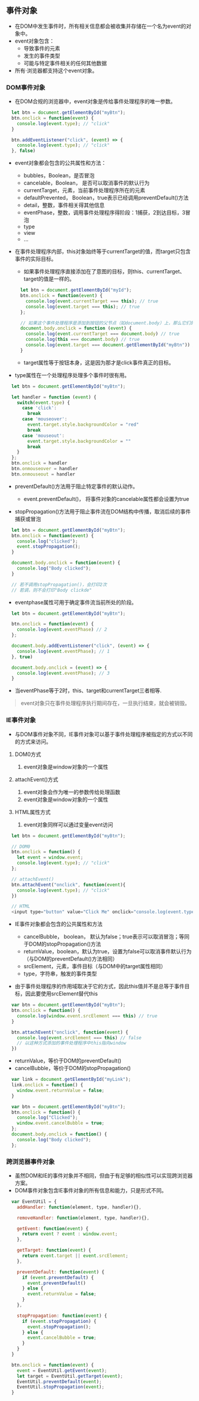 ## 事件对象
- 在DOM中发生事件时，所有相关信息都会被收集并存储在一个名为event的对象中。
- event对象包含：
  - 导致事件的元素
  - 发生的事件类型
  - 可能与特定事件相关的任何其他数据
- 所有·浏览器都支持这个event对象。

### DOM事件对象
- 在DOM合规的浏览器中，event对象是传给事件处理程序的唯一参数。

```js
  let btn = document.getElementById("myBtn");
  btn.onclick = function(event) {
    console.log(event.type); // "click"
  }

  btn.addEventListener("click", (event) => {
    console.log(event.type); // "click"
  }, false)
```

- event对象都会包含的公共属性和方法：
  - bubbles，Boolean，是否冒泡
  - cancelable，Boolean， 是否可以取消事件的默认行为
  - currentTarget，元素，当前事件处理程序所在的元素
  - defaultPrevented， Boolean，true表示已经调用preventDefault()方法
  - detail，整数，事件相关得其他信息
  - eventPhase，整数，调用事件处理程序得阶段：1捕获，2到达目标，3冒泡
  - type
  - view
  - ...

- 在事件处理程序内部，this对象始终等于currentTarget的值，而target只包含事件的实际目标。
  - 如果事件处理程序直接添加在了意图的目标，则this、currentTarget、target的值是一样的。

  ```js
    let btn = document.getElementById("myId");
    btn.onclick = function(event) {
      console.log(event.currentTarget === this); // true
      console.log(event.target === this); // true
    };

    // 如果这个事件处理程序是添加到按钮的父节点（如document.body）上，那么它们的值就不一样了
    document.body.onclick = function (event) {
      console.log(event.currentTarget === document.body) // true
      console.log(this === document.body) // true
      console.log(event.target === document.getElementById("myBtn")) // true
    }
  ```

  - target属性等于按钮本身，这是因为那才是click事件真正的目标。

- type属性在一个处理程序处理多个事件时很有用。

```js
  let btn = document.getElementById("myBtn");

  let handler = function (event) {
    switch(event.type) {
      case 'click':
        break
      case 'mouseover':
        event.target.style.backgroundColor = "red"
        break
      case 'mouseout':
        event.target.style.backgroundColor = ""
        break
    }
  };
  btn.onclick = handler
  btn.onmouseover = handler
  btn.onmouseout = handler
```

- preventDefault()方法用于阻止特定事件的默认动作。
  - event.preventDefault()， 将事件对象的cancelable属性都会设置为true 

- stopPropagation()方法用于阻止事件流在DOM结构中传播，取消后续的事件捕获或冒泡

```js
  let btn = document.getElementById("myBtn");
  btn.onclick = function(event) {
    console.log("clicked");
    event.stopPropagation();
  }

  document.body.onclick = function(event) {
    console.log("Body clicked");
  }

  // 若不调用stopPropagation()，会打印2次
  // 若调，则不会打印"Body clickde"
```

- eventphase属性可用于确定事件流当前所处的阶段。

```js
  let btn = document.getElementById("myBtn");

  btn.onclick = function(event) {
    console.log(event.eventPhase) // 2
  };

  document.body.addEventListener("click", (event) => {
    console.log(event.eventPhase); // 1
  }, true)

  document.body.onclick = (event) => {
    console.log(event.eventPhase); // 3
  } 
```

- 当eventPhase等于2时，this、target和currentTarget三者相等.

> event对象只在事件处理程序执行期间存在，一旦执行结束，就会被销毁。


### IE事件对象
- 与DOM事件对象不同，IE事件对象可以基于事件处理程序被指定的方式以不同的方式来访问。

1. DOM0方式
   1. event对象是window对象的一个属性

2. attachEvent()方式
   1. event对象会作为唯一的参数传给处理函数
   2. event对象是window对象的一个属性

3. HTML属性方式
   1. event对象同样可以通过变量event访问

```js
  let btn = document.getElementById("myBtn");

  // DOM0
  btn.onclick = function() {
    let event = window.event;
    console.log(event.type); // "click"
  };

  // attachEvent()
  btn.attachEvent("onclick", function(event){
    console.log(event.type); // "click"
  })

  // HTML
  <input type="button" value="Click Me" onclick="console.log(event.type)">
```

- IE事件对象都会包含的公共属性和方法
  - cancelBubble， boolean， 默认为false；true表示可以取消冒泡；等同于DOM的stopPropagation()方法
  - returnValue，boolean，默认为true，设置为false可以取消事件默认行为（与DOM的preventDefault()方法相同）
  - srcElement，元素，事件目标（与DOM中的target属性相同）
  - type，字符串，触发的事件类型

- 由于事件处理程序的作用域取决于它的方式，因此this值并不是总等于事件目标，因此要使用srcElement替代this

```js
  var btn = document.getElementById("myBtn");
  btn.onclick = function() {
    console.log(window.event.srcElement === this) // true
  }

  btn.attachEvent("onclick", function(event) {
    console.log(event.srcElement === this) // false
    // 以这种方式添加的事件处理程序中this指向window
  })
```

- returnValue，等价于DOM的preventDefault()
- cancelBubble，等价于DOM的stopPropagation()

```js
  var link = document.getElementById("myLink");
  link.onclick = function() {
    window.event.returnValue = false;
  }

  var btn = document.getElementById("myBtn"); 
  btn.onclick = function() {
    console.log("Clicked");
    window.event.cancelBubble = true; 
  };
  document.body.onclick = function() {
    console.log("Body clicked");
  };
```

### 跨浏览器事件对象
- 虽然DOM和IE的事件对象并不相同，但由于有足够的相似性可以实现跨浏览器方案。
- DOM事件对象包含IE事件对象的所有信息和能力，只是形式不同。

```js
  var EventUtil = {
    addHandler: function(element, type, handler){},

    removeHandler: function(element, type, handler){},

    getEvent: function(event) {
      return event ? event : window.event;
    },

    getTarget: function(event) {
      return event.target || event.srcElement;
    },

    preventDefault: function(event) {
      if (event.preventDefault) {
        event.preventDefault()
      } else {
        event.returnValue = false;
      }
    },

    stopPropagation: function(event) {
      if (event.stopPropagation) {
        event.stopPropagation();
      } else {
        event.cancelBubble = true;
      }
    }
  }

  btn.onclick = function(event) {
    event = EventUtil.getEvent(event);
    let target = EventUtil.getTarget(event);
    EventUtil.preventDefault(event);
    EventUtil.stopPropagation(event);
  }
```
